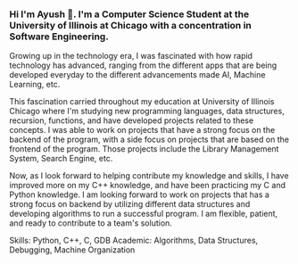 ### Hi I'm Ayush 👋. I'm a Computer Science Student at the University of Illinois at Chicago with a concentration in Software Engineering.

Growing up in the technology era, I was fascinated with how rapid technology has advanced, ranging from the different apps that are being developed everyday to the different advancements made AI, Machine Learning, etc.

This fascination carried throughout my education at University of Illinois Chicago where I'm studying new programming languages, data structures, recursion, functions, and have developed projects related to these concepts. I was able to work on projects that have a strong focus on the backend of the program, with a side focus on projects that are based on the frontend of the program. Those projects include the Library Management System, Search Engine, etc. 

Now, as I look forward to helping contribute my knowledge and skills, I have improved more on my C++ knowledge, and have been practicing my C and Python knowledge. I am looking forward to work on projects that has a strong focus on backend by utilizing different data structures and developing algorithms to run a successful program. I am flexible, patient, and ready to contribute to a team's solution.

Skills: Python, C++, C, GDB
Academic: Algorithms, Data Structures, Debugging, Machine Organization
